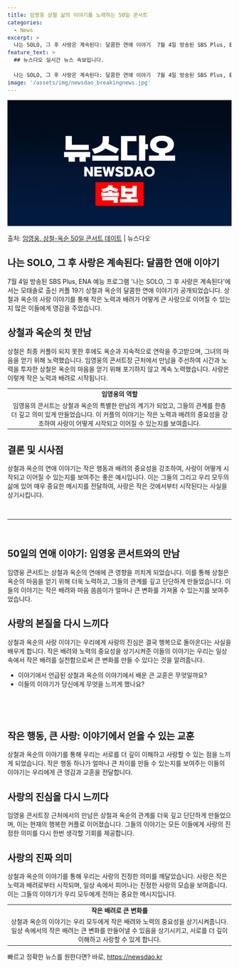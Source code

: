 ```yaml
---
title: 임영웅 상철 삶의 이야기를 노래하는 50일 콘서트
categories:
  - News
excerpt: >
  나는 SOLO, 그 후 사랑은 계속된다: 달콤한 연애 이야기  7월 4일 방송된 SBS Plus, ENA 예…
feature_text: >
  ## 뉴스다오 실시간 뉴스 속보입니다.

  나는 SOLO, 그 후 사랑은 계속된다: 달콤한 연애 이야기  7월 4일 방송된 SBS Plus, ENA 예…
image: '/assets/img/newsdao_breakingnews.jpg'
---
```


![뉴스다오 속보](/assets/img/newsdao_breakingnews.jpg)

<p>출처: <a href="https://newsdao.kr/4656" rel="dofollow">임영웅, 상철-옥순 50일 콘서트 데이트</a> | 뉴스다오</p>

<h2 data-ke-size="size26">나는 SOLO, 그 후 사랑은 계속된다: 달콤한 연애 이야기</h2>
<p data-ke-size="size16">7월 4일 방송된 SBS Plus, ENA 예능 프로그램 '나는 SOLO, 그 후 사랑은 계속된다'에서는 모태솔로 출신 커플 19기 상철과 옥순의 달콤한 연애 이야기가 공개되었습니다. 상철과 옥순의 사랑 이야기를 통해 작은 노력과 배려가 어떻게 큰 사랑으로 이어질 수 있는지 많은 이들에게 영감을 주었습니다.</p>

<h2 data-ke-size="size24">상철과 옥순의 첫 만남</h2>
<p data-ke-size="size16">상철은 최종 커플이 되지 못한 후에도 옥순과 지속적으로 연락을 주고받으며, 그녀의 마음을 얻기 위해 노력했습니다. 임영웅의 콘서트장 근처에서 만남을 주선하여 시간과 노력을 투자한 상철은 옥순의 마음을 얻기 위해 포기하지 않고 계속 노력했습니다. 사랑은 이렇게 작은 노력과 배려로 시작됩니다.</p>

<table>
	<tr>
		<td style="text-align: center; height: 17px;"><b>임영웅의 역할</b></td>
	</tr>
	<tr>
		<td style="text-align: center; height: 17px;">임영웅의 콘서트는 상철과 옥순의 특별한 만남의 계기가 되었고, 그들의 관계를 한층 더 깊고 의미 있게 만들었습니다. 이 커플의 이야기는 작은 노력과 배려의 중요성을 강조하여 사랑이 어떻게 시작되고 이어질 수 있는지를 보여줍니다.</td>
	</tr>
</table>

<h2 data-ke-size="size24">결론 및 시사점</h2>
<p data-ke-size="size16">상철과 옥순의 연애 이야기는 작은 행동과 배려의 중요성을 강조하여, 사랑이 어떻게 시작되고 이어질 수 있는지를 보여주는 좋은 예시입니다. 이는 그들의 그리고 우리 모두의 삶에 있어 매우 중요한 메시지를 전달하여, 사랑은 작은 것에서부터 시작된다는 사실을 상기시킵니다.</p>

<p data-ke-size="size16">&nbsp;</p>

<hr>

<p data-ke-size="size16">&nbsp;</p>

<h2 data-ke-size="size26">50일의 연애 이야기: 임영웅 콘서트와의 만남</h2>
<p data-ke-size="size16">임영웅 콘서트는 상철과 옥순의 연애에 큰 영향을 끼치게 되었습니다. 이를 통해 상철은 옥순의 마음을 얻기 위해 더욱 노력하고, 그들의 관계를 깊고 단단하게 만들었습니다. 이들의 이야기는 작은 배려와 마음 씀씀이가 얼마나 큰 변화를 가져올 수 있는지를 보여주었습니다.</p>

<h2 data-ke-size="size24">사랑의 본질을 다시 느끼다</h2>
<p data-ke-size="size16">상철과 옥순의 사랑 이야기는 우리에게 사랑의 진심은 결국 행복으로 돌아온다는 사실을 배우게 합니다. 작은 배려와 노력의 중요성을 상기시켜준 이들의 이야기는 우리는 일상 속에서 작은 배려를 실천함으로써 큰 변화를 만들 수 있다는 것을 알려줍니다.</p>

<ul>
	<li>이야기에서 언급된 상철과 옥순의 이야기에서 배운 큰 교훈은 무엇일까요?</li>
	<li>이들의 이야기가 당신에게 무엇을 느끼게 했나요?</li>
</ul>

<p data-ke-size="size16">&nbsp;</p>

<p data-ke-size="size16">&nbsp;</p>

<h2 data-ke-size="size26">작은 행동, 큰 사랑: 이야기에서 얻을 수 있는 교훈</h2>
<p data-ke-size="size16">상철과 옥순의 이야기를 통해 우리는 서로를 더 깊이 이해하고 사랑할 수 있는 점을 느끼게 되었습니다. 작은 행동 하나가 얼마나 큰 차이를 만들 수 있는지를 보여주는 이들의 이야기는 우리에게 큰 영감과 교훈을 전달합니다.</p>

<h2 data-ke-size="size24">사랑의 진심을 다시 느끼다</h2>
<p data-ke-size="size16">임영웅 콘서트장 근처에서의 만남은 상철과 옥순의 관계를 더욱 깊고 단단하게 만들었으며, 이는 현재의 행복한 커플로 이어졌습니다. 그들의 이야기는 모든 이들에게 사랑의 진정한 의미를 다시 한번 생각할 기회를 제공합니다.</p>

<h2 data-ke-size="size24">사랑의 진짜 의미</h2>
<p data-ke-size="size16">상철과 옥순의 이야기를 통해 우리는 사랑의 진정한 의미를 깨달았습니다. 사랑은 작은 노력과 배려로부터 시작되며, 일상 속에서 피어나는 진정한 사랑의 모습을 보여줍니다. 이는 그들의 이야기가 우리 모두에게 전하는 중요한 메시지입니다.</p>

<table>
	<tr>
		<td style="text-align: center; height: 17px;"><b>작은 배려로 큰 변화를</b></td>
	</tr>
	<tr>
		<td style="text-align: center; height: 17px;">상철과 옥순의 이야기는 우리 모두에게 작은 배려와 노력의 중요성을 상기시켜줍니다. 일상 속에서의 작은 배려는 큰 변화를 만들어낼 수 있음을 상기시키고, 서로를 더 깊이 이해하고 사랑할 수 있게 합니다.</td>
	</tr>
</table> 

빠르고 정확한 뉴스를 원한다면? 바로, <a href="https://newsdao.kr" rel="dofollow">https://newsdao.kr</a>


    
